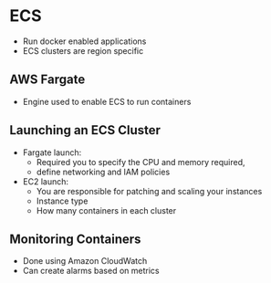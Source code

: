 # ECS
- Run docker enabled applications 
- ECS clusters are region specific

## AWS Fargate
- Engine used to enable ECS to run containers

## Launching an ECS Cluster
- Fargate launch:
	- Required you to specify the CPU and memory required, 
	- define networking and IAM policies
- EC2 launch:
	- You are responsible for patching and scaling your instances
	- Instance type
	- How many containers in each cluster

## Monitoring Containers
- Done using Amazon CloudWatch
- Can create alarms based on metrics

